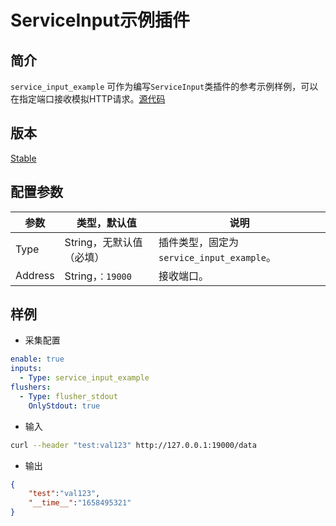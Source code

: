# ServiceInput示例插件

## 简介

`service_input_example` 可作为编写`ServiceInput`类插件的参考示例样例，可以在指定端口接收模拟HTTP请求。[源代码](https://github.com/alibaba/loongcollector/blob/main/plugins/input/example/service_example.go)

## 版本

[Stable](../stability-level.md)

## 配置参数

| 参数 | 类型，默认值 | 说明 |
| - | - | - |
| Type | String，无默认值（必填） | 插件类型，固定为`service_input_example`。 |
| Address | String，`：19000` | 接收端口。 |

## 样例

* 采集配置

```yaml
enable: true
inputs:
  - Type: service_input_example
flushers:
  - Type: flusher_stdout
    OnlyStdout: true  
```

* 输入

```bash
curl --header "test:val123" http://127.0.0.1:19000/data
```

* 输出

```json
{
    "test":"val123",
    "__time__":"1658495321"
}
```
